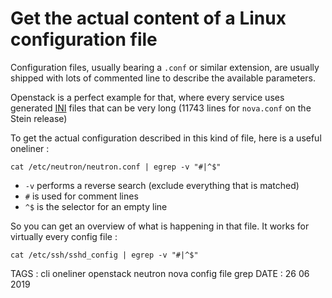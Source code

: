 # Get the actual content of a Linux configuration file

Configuration files, usually bearing a `.conf` or similar extension, are usually shipped with lots of commented line to describe the available parameters.

Openstack is a perfect example for that, where every service uses generated [INI](https://en.wikipedia.org/wiki/INI_file) files that can be very long (11743 lines for `nova.conf` on the Stein release)

To get the actual configuration described in this kind of file, here is a useful oneliner :

```
cat /etc/neutron/neutron.conf | egrep -v "#|^$"
```

- `-v` performs a reverse search (exclude everything that is matched)
- `#` is used for comment lines
- `^$` is the selector for an empty line

So you can get an overview of what is happening in that file.
It works for virtually every config file : 

```
cat /etc/ssh/sshd_config | egrep -v "#|^$"
```


TAGS : cli oneliner openstack neutron nova config file grep
DATE : 26 06 2019